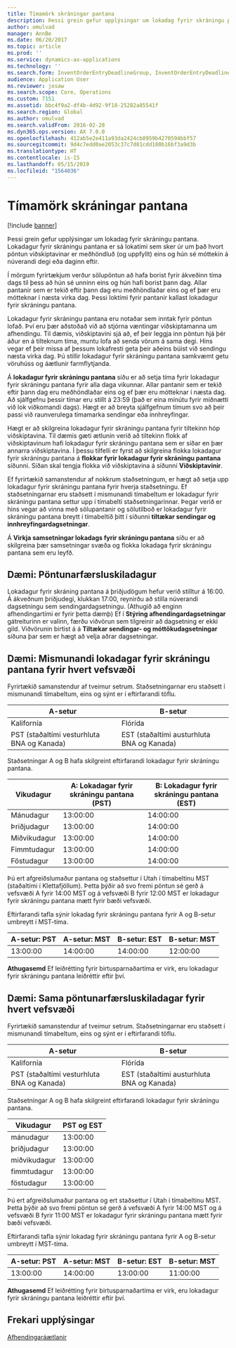 ```yaml
---
title: Tímamörk skráningar pantana
description: Þessi grein gefur upplýsingar um lokadag fyrir skráningu pantana. Lokadagur fyrir skráningu pantana er sá lokatími sem sker úr um það hvort pöntun viðskiptavinar er meðhöndluð (og uppfyllt) eins og hún sé móttekin á núverandi degi eða daginn eftir.
author: omulvad
manager: AnnBe
ms.date: 06/20/2017
ms.topic: article
ms.prod: ''
ms.service: dynamics-ax-applications
ms.technology: ''
ms.search.form: InventOrderEntryDeadlineGroup, InventOrderEntryDeadlineParameters, InventOrderEntryDeadlineTable
audience: Application User
ms.reviewer: josaw
ms.search.scope: Core, Operations
ms.custom: 7151
ms.assetid: bbc4f9a2-df4b-4d92-9f18-25282a85541f
ms.search.region: Global
ms.author: omulvad
ms.search.validFrom: 2016-02-28
ms.dyn365.ops.version: AX 7.0.0
ms.openlocfilehash: 412ab5e2e411a93da2424cb8959b4270594bbf57
ms.sourcegitcommit: 9d4c7edd0ae2053c37c7d81cdd180b16bf3a9d3b
ms.translationtype: HT
ms.contentlocale: is-IS
ms.lasthandoff: 05/15/2019
ms.locfileid: "1564036"
---
```

# <a name="order-entry-deadlines"></a>Tímamörk skráningar pantana

[!include [banner](../includes/banner.md)]

Þessi grein gefur upplýsingar um lokadag fyrir skráningu pantana. Lokadagur fyrir skráningu pantana er sá lokatími sem sker úr um það hvort pöntun viðskiptavinar er meðhöndluð (og uppfyllt) eins og hún sé móttekin á núverandi degi eða daginn eftir.

Í mörgum fyrirtækjum verður sölupöntun að hafa borist fyrir ákveðinn tíma dags til þess að hún sé unninn eins og hún hafi borist þann dag. Allar pantanir sem er tekið eftir þann dag eru meðhöndlaðar eins og ef þær eru mótteknar í næsta virka dag. Þessi loktími fyrir pantanir kallast lokadagur fyrir skráningu pantana.  

Lokadagur fyrir skráningu pantana eru notaðar sem inntak fyrir pöntun lofað. Því eru þær aðstoðað við að stjórna væntingar viðskiptamanna um afhendingu. Til dæmis, viðskiptavini sjá að, ef þeir leggja inn pöntun hjá þér áður en á tilteknum tíma, muntu lofa að senda vörum á sama degi. Hins vegar ef þeir missa af þessum lokafresti geta þeir aðeins búist við sendingu næsta virka dag. Þú stillir lokadagur fyrir skráningu pantana samkvæmt getu vöruhúss og áætlunir farmflytjanda.  

Á **lokadagur fyrir skráningu pantana** síðu er að setja tíma fyrir lokadagur fyrir skráningu pantana fyrir alla daga vikunnar. Allar pantanir sem er tekið eftir þann dag eru meðhöndlaðar eins og ef þær eru mótteknar í næsta dag. Að sjálfgefnu þessir tímar eru stillt á 23:59 (það er eina mínútu fyrir miðnætti við lok viðkomandi dags). Hægt er að breyta sjálfgefnum tímum svo að þeir passi við raunverulega tímamarka sendingar eða innhreyfingar.  

Hægt er að skilgreina lokadagur fyrir skráningu pantana fyrir tiltekinn hóp viðskiptavina. Til dæmis gæti ætlunin verið að tiltekinn flokk af viðskiptavinum hafi lokadagur fyrir skráningu pantana sem er síðar en þær annarra viðskiptavina. Í þessu tilfelli er fyrst að skilgreina flokka lokadagur fyrir skráningu pantana á **flokkar fyrir lokadagur fyrir skráningu pantana** síðunni. Síðan skal tengja flokka við viðskiptavina á síðunni **Viðskiptavinir**.  

Ef fyrirtækið samanstendur af nokkrum staðsetningum, er hægt að setja upp lokadagur fyrir skráningu pantana fyrir hverja staðsetningu. Ef staðsetningarnar eru staðsett í mismunandi tímabeltum er lokadagur fyrir skráningu pantana settur upp í tímabelti staðsetningarinnar. Þegar verið er hins vegar að vinna með sölupantanir og sölutilboð er lokadagur fyrir skráningu pantana breytt í tímabeltið þitt í  síðunni **tiltækar sendingar og innhreyfingardagsetningar**.  

Á **Virkja samsetningar lokadags fyrir skráningu pantana** síðu er að skilgreina þær samsetningar svæða og flokka lokadaga fyrir skráningu pantana sem eru leyfð.

## <a name="example-order-entry-deadline"></a>Dæmi: Pöntunarfærsluskiladagur
Lokadagur fyrir skráning pantana á þriðjudögum hefur verið stilltur á 16:00. Á ákveðnum þriðjudegi, klukkan 17:00, reynirðu að stilla núverandi dagsetningu sem sendingardagsetningu. (Athugið að enginn afhendingartími er fyrir þetta dæmþ) Ef í **Stýring afhendingardagsetningar** gátreiturinn er valinn, færðu viðvörun sem tilgreinir að dagsetning er ekki gild. Viðvörunin birtist á á **Tiltækar sendingar- og móttökudagsetningar** síðuna þar sem er hægt að velja aðrar dagsetningar.

## <a name="example-different-order-entry-deadlines-per-site"></a>Dæmi: Mismunandi lokadagar fyrir skráningu pantana fyrir hvert vefsvæði
Fyrirtækið samanstendur af tveimur setrum. Staðsetningarnar eru staðsett í mismunandi tímabeltum, eins og sýnt er í eftirfarandi töflu.

| A-setur                      | B-setur                      |
|-----------------------------|-----------------------------|
| Kalifornía                  | Flórída                     |
| PST (staðaltími vesturhluta BNA og Kanada) | EST (staðaltími austurhluta BNA og Kanada) |

Staðsetningar A og B hafa skilgreint eftirfarandi lokadagur fyrir skráningu pantana.

| Vikudagur             | A: Lokadagar fyrir skráningu pantana (PST) | B: Lokadagur fyrir skráningu pantana (EST) |
|-----------------------------|--------------------------------|--------------------------------|
| Mánudagur                      | 13:00:00                          | 14:00:00                          |
| Þriðjudagur                     | 13:00:00                          | 14:00:00                          |
| Miðvikudagur                   | 13:00:00                          | 14:00:00                          |
| Fimmtudagur                    | 13:00:00                          | 14:00:00                          |
| Föstudagur                      | 13:00:00                          | 14:00:00                          |

Þú ert afgreiðslumaður pantana og staðsettur í Utah í tímabeltinu MST (staðaltími í Klettafjöllum). Þetta þýðir að svo fremi pöntun sé gerð á vefsvæði A fyrir 14:00 MST og á vefsvæði B fyrir 12:00 MST er lokadagur fyrir skráningu pantana mætt fyrir bæði vefsvæði.  

Eftirfarandi tafla sýnir lokadag fyrir skráningu pantana fyrir A og B-setur umbreytt í MST-tíma.

| A-setur: PST         | A-setur: MST        | B-setur: EST           | B-setur: MST        |
|---------------------|--------------------|-----------------------|--------------------|
| 13:00:00               | 14:00:00              | 14:00:00                 | 12:00:00              |

**Athugasemd** Ef leiðrétting fyrir birtusparnaðartíma er virk, eru lokadagur fyrir skráningu pantana leiðréttir eftir því.

## <a name="example-same-order-entry-deadline-per-site"></a>Dæmi: Sama pöntunarfærsluskiladagar fyrir hvert vefsvæði
Fyrirtækið samanstendur af tveimur setrum. Staðsetningarnar eru staðsett í mismunandi tímabeltum, eins og sýnt er í eftirfarandi töflu.

| A-setur                      | B-setur                      |
|-----------------------------|-----------------------------|
| Kalifornía                  | Flórída                     |
| PST (staðaltími vesturhluta BNA og Kanada) | EST (staðaltími austurhluta BNA og Kanada) |

Staðsetningar A og B hafa skilgreint eftirfarandi lokadagur fyrir skráningu pantana.

| Vikudagur | PST og EST |
|-----------------|-------------|
| mánudagur          | 13:00:00       |
| þriðjudagur         | 13:00:00       |
| miðvikudagur       | 13:00:00       |
| fimmtudagur        | 13:00:00       |
| föstudagur          | 13:00:00       |

Þú ert afgreiðslumaður pantana og ert staðsettur í Utah í tímabeltinu MST. Þetta þýðir að svo fremi pöntun sé gerð á vefsvæði A fyrir 14:00 MST og á vefsvæði B fyrir 11:00 MST er lokadagur fyrir skráningu pantana mætt fyrir bæði vefsvæði. 

Eftirfarandi tafla sýnir lokadag fyrir skráningu pantana fyrir A og B-setur umbreytt í MST-tíma.

| A-setur: PST         | A-setur: MST        | B-setur: EST           | B-setur: MST        |
|---------------------|--------------------|-----------------------|--------------------|
| 13:00:00               | 14:00:00              | 13:00:00                 | 11:00:00              |

**Athugasemd** Ef leiðrétting fyrir birtusparnaðartíma er virk, eru lokadagur fyrir skráningu pantana leiðréttir eftir því.

<a name="additional-resources"></a>Frekari upplýsingar
--------

[Afhendingaráætlanir](delivery-schedules.md)




